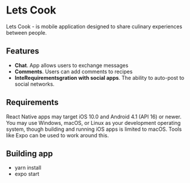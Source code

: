 # Lets Cook
Lets Cook - is mobile application designed to share culinary experiences between people.
## Features
- **Chat**. App allows users to exchange messages
- **Comments**. Users can add comments to recipes
- **InteRequirementsgration with social apps**. The ability to auto-post to social networks.
## Requirements
React Native apps may target iOS 10.0 and Android 4.1 (API 16) or newer. You may use Windows, macOS, or Linux as your development operating system, though building and running iOS apps is limited to macOS. Tools like Expo can be used to work around this.
## Building app
- yarn install
- expo start
